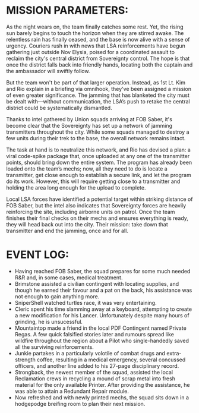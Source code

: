 # MISSION PARAMETERS:
As the night wears on, the team finally catches some rest. Yet, the rising sun barely begins to touch the horizon when they are stirred awake. The relentless rain has finally ceased, and the base is now alive with a sense of urgency. Couriers rush in with news that LSA reinforcements have begun gathering just outside Nov Elysia, poised for a coordinated assault to reclaim the city's central district from Sovereignty control. The hope is that once the district falls back into friendly hands, locating both the captain and the ambassador will swiftly follow.

But the team won't be part of that larger operation. Instead, as 1st Lt. Kim and Rio explain in a briefing via omnihook, they've been assigned a mission of even greater significance. The jamming that has blanketed the city must be dealt with—without communication, the LSA’s push to retake the central district could be systematically dismantled.

Thanks to intel gathered by Union squads arriving at FOB Saber, it's become clear that the Sovereignty has set up a network of jamming transmitters throughout the city. While some squads managed to destroy a few units during their trek to the base, the overall network remains intact.

The task at hand is to neutralize this network, and Rio has devised a plan: a viral code-spike package that, once uploaded at any one of the transmitter points, should bring down the entire system. The program has already been loaded onto the team’s mechs; now, all they need to do is locate a transmitter, get close enough to establish a secure link, and let the program do its work. However, this will require getting close to a transmitter and holding the area long enough for the upload to complete.

Local LSA forces have identified a potential target within striking distance of FOB Saber, but the intel also indicates that Sovereignty forces are heavily reinforcing the site, including airborne units on patrol. Once the team finishes their final checks on their mechs and ensures everything is ready, they will head back out into the city. Their mission: take down that transmitter and end the jamming, once and for all.

# EVENT LOG:
* Having reached FOB Saber, the squad prepares for some much needed R&R and, in some cases, medical treatment.
* Brimstone assisted a civilian contingent with locating supplies, and though he earned their favour and a pat on the back, his assistance was not enough to gain anything more.
* SniperShell watched turtles race, it was very entertaining.
* Cleric spent his time slamming away at a keyboard, attempting to create a new modification for his Lancer. Unfortunately despite many hours of grinding, he is unsucessful.
* Mountaintop made a friend in the local PDF Contingent named Private Regas. A few quick falsified stories later and rumours spread like wildfire throughout the region about a Pilot who single-handedly saved all the surviving reinforcements.
* Junkie partakes in a particularly volotile of combat drugs and extra-strength coffee, resulting in a medical emergency, several concussed officers, and another line added to his 27-page disciplinary record.
* Strongback, the newest member of the squad, assisted the local Reclamation crews in recycling a mound of scrap metal into fresh material for the only available Printer. After providing the assistance, he was able to attain a Redundant Repair module.
* Now refreshed and with newly printed mechs, the squad sits down in a hodgepodge breifing room to plan their next mission.
